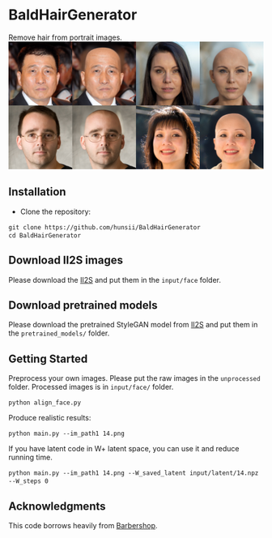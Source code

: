 # BaldHairGenerator
Remove hair from portrait images.
![teaser](overview.jpg)



## Installation
- Clone the repository:
``` 
git clone https://github.com/hunsii/BaldHairGenerator
cd BaldHairGenerator
```


## Download II2S images
Please download the [II2S](https://drive.google.com/drive/folders/15jsR9yy_pfDHiS9aE3HcYDgwtBbAneId?usp=sharing) 
and put them in the `input/face` folder.

## Download pretrained models
Please download the pretrained StyleGAN model from [II2S](https://drive.google.com/drive/folders/15jsR9yy_pfDHiS9aE3HcYDgwtBbAneId?usp=sharing)
and put them in the `pretrained_models/` folder.


## Getting Started  
Preprocess your own images. Please put the raw images in the `unprocessed` folder.
Processed images is in `input/face/` folder.
```
python align_face.py
```


Produce realistic results:
```
python main.py --im_path1 14.png
```

If you have latent code in W+ latent space, you can use it and reduce running time.
```
python main.py --im_path1 14.png --W_saved_latent input/latent/14.npz --W_steps 0
```
## Acknowledgments
This code borrows heavily from [Barbershop](https://github.com/ZPdesu/Barbersho).
